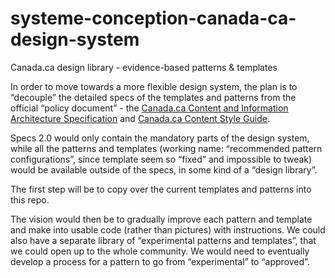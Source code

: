# systeme-conception-canada-ca-design-system
Canada.ca design library - evidence-based patterns &amp; templates

In order to move towards a more flexible design system, the plan is to “decouple” the detailed specs of the templates and patterns from the official “policy document” - the [Canada.ca Content and Information Architecture Specification](https://www.canada.ca/en/treasury-board-secretariat/services/government-communications/canada-content-information-architecture-specification.html) and [Canada.ca Content Style Guide](https://www.canada.ca/en/treasury-board-secretariat/services/government-communications/canada-content-style-guide.html).
 
Specs 2.0 would only contain the mandatory parts of the design system, while all the patterns and templates (working name: “recommended pattern configurations”, since template seem so “fixed” and impossible to tweak) would be available outside of the specs, in some kind of a “design library”. 
 
The first step will be to copy over the current templates and patterns into this repo. 
 
The vision would then be to gradually improve each pattern and template and make into usable code (rather than pictures) with instructions. We could also have a separate library of “experimental patterns and templates”, that we could open up to the whole community. We would need to eventually develop a process for a pattern to go from “experimental” to “approved”. 
